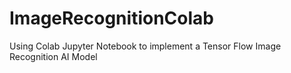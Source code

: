 # ImageRecognitionColab
Using Colab Jupyter Notebook to implement a Tensor Flow Image Recognition AI Model
